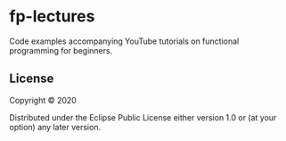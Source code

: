 # fp-lectures

Code examples accompanying YouTube tutorials on functional programming for beginners.

## License

Copyright © 2020

Distributed under the Eclipse Public License either version 1.0 or (at your option) any later version.
